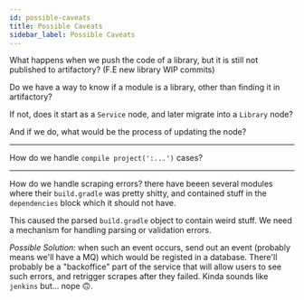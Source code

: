 ```yaml
---
id: possible-caveats
title: Possible Caveats
sidebar_label: Possible Caveats
---
```


What happens when we push the code of a library, but it is still not published to artifactory? (F.E new library WIP commits)

Do we have a way to know if a module is a library, other than finding it in artifactory?

If not, does it start as a `Service` node, and later migrate into a `Library` node?

And if we do, what would be the process of updating the node?

---

How do we handle `compile project(':...')` cases?

---

How do we handle scraping errors? there have beeen several modules where their `build.gradle` was pretty shitty, and contained stuff in the `dependencies` block which it should not have.

This caused the parsed `build.gradle` object to contain weird stuff. We need a mechanism for handling parsing or validation errors.

_Possible Solution:_ when such an event occurs, send out an event (probably means we'll have a MQ) which would be registed in a database. There'll probably be a "backoffice" part of the service that will allow users to see such errors, and retrigger scrapes after they failed. Kinda sounds like `jenkins` but... nope 🙃.